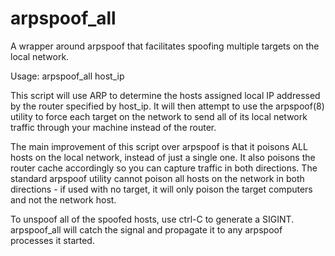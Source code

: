 # arpspoof_all
A wrapper around arpspoof that facilitates spoofing multiple targets on the local network.


Usage: arpspoof_all host_ip

This script will use ARP to determine the hosts assigned local IP
addressed by the router specified by host_ip. It will then attempt to
use the arpspoof(8) utility to force each target on the network to send
all of its local network traffic through your machine instead of the
router.

The main improvement of this script over arpspoof is that it poisons
ALL hosts on the local network, instead of just a single one. It also
poisons the router cache accordingly so you can capture traffic in
both directions. The standard arpspoof utility cannot poison all hosts
on the network in both directions - if used with no target, it will
only poison the target computers and not the network host.

To unspoof all of the spoofed hosts, use ctrl-C to generate a SIGINT.
arpspoof_all will catch the signal and propagate it to any arpspoof
processes it started.

